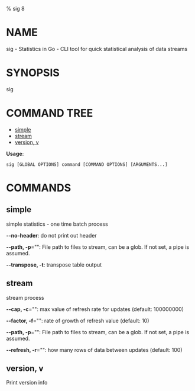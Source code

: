 % sig 8
# NAME
sig - Statistics in Go - CLI tool for quick statistical analysis of data streams
# SYNOPSIS
sig


# COMMAND TREE

- [simple](#simple)
- [stream](#stream)
- [version, v](#version-v)

**Usage**:
```
sig [GLOBAL OPTIONS] command [COMMAND OPTIONS] [ARGUMENTS...]
```

# COMMANDS

## simple

simple statistics - one time batch process

**--no-header**: do not print out header

**--path, -p**="": File path to files to stream, can be a glob. If not set, a pipe is assumed.

**--transpose, -t**: transpose table output

## stream

stream process 

**--cap, -c**="": max value of refresh rate for updates (default: 100000000)

**--factor, -f**="": rate of growth of refresh value (default: 10)

**--path, -p**="": File path to files to stream, can be a glob. If not set, a pipe is assumed.

**--refresh, -r**="": how many rows of data between updates (default: 100)

## version, v

Print version info

